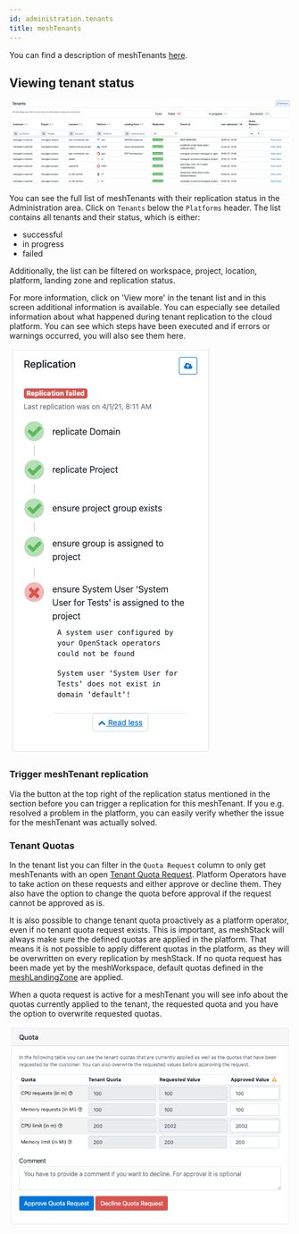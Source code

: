 ```yaml
---
id: administration.tenants
title: meshTenants
---
```


You can find a description of meshTenants [here](./meshcloud.tenant.md).

## Viewing tenant status

![Tenant Overview](assets/tenant-overview.png)

You can see the full list of meshTenants with their replication status in the Administration area. Click on `Tenants` below the `Platforms` header. The list contains all tenants and their status, which is either:

- successful
- in progress
- failed

Additionally, the list can be filtered on workspace, project, location, platform, landing zone and replication status.

For more information, click on 'View more' in the tenant list and in this screen additional information is available. You can especially see detailed information about what happened during tenant replication to the cloud platform. You can see which steps have been executed and if errors or warnings occurred, you will also see them here.

![Replication Details](assets/tenants/replication-status.png)

### Trigger meshTenant replication

Via the button at the top right of the replication status mentioned in the section before you can trigger a replication for this meshTenant. If you e.g. resolved a problem in the platform, you can easily verify whether the issue for the meshTenant was actually solved.

### Tenant Quotas

In the tenant list you can filter in the `Quota Request` column to only get meshTenants with an open [Tenant Quota Request](meshcloud.tenant-quota.md). Platform Operators have to take action on these requests and either approve or decline them. They also have the option to change the quota before approval if the request cannot be approved as is.

It is also possible to change tenant quota proactively as a platform operator, even if no tenant quota request exists. This is important, as meshStack will always make sure the defined quotas are applied in the platform. That means it is not possible to apply different quotas in the platform, as they will be overwritten on every replication by meshStack. If no quota request has been made yet by the meshWorkspace, default quotas defined in the [meshLandingZone](administration.landing-zones.md#defining-quotas) are applied.

When a quota request is active for a meshTenant you will see info about the quotas currently applied to the tenant, the requested quota and you have the option to overwrite requested quotas.

![View and Approve Quota Request](assets/tenants/admin-tenant-quota-request.png)
